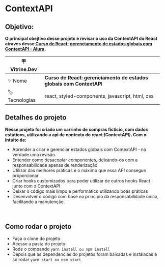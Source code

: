 # ContextAPI
## Objetivo:
**O principal obejtivo desse projeto é revisar o uso da ContextAPI do React atraves desse [Curso de React: gerenciamento de estados globais com ContextAPI - Alura](https://cursos.alura.com.br/course/react-context-estados-globais-contextapi).**

| :placard: Vitrine.Dev |     |
| -------------  | --- |
| :sparkles: Nome        | **Curso de React: gerenciamento de estados globais com ContextAPI**
| :label: Tecnologias | react, styled-components, javascript, html, css

<!-- Inserir imagem com a #vitrinedev ao final do link -->
<!-- ![](https://via.placeholder.com/1200x500.png?text=imagem+lindona+do+meu+projeto#vitrinedev) -->

## Detalhes do projeto

**Nesse projeto foi criado um carrinho de compras ficticio, com dados estaticos, utilizando a api de contexto do react (ContextAPI). Com o intuito de:**

- Aprender a criar e gerenciar estados globais com ContextAPI - na verdade uma revisão.
- Entender como desacoplar componentes, deixando-os com a responsabilidade apenas de renderização
- Utilizar das melhores práticas e o máximo que essa API consegue proporcionar
- Criar hooks customizados para poder utilizar de outros hooks React junto com o ContextAPI
- Deixar o código mais limpo e performático utilizando boas práticas
- Desenvolver o código com base no princípio da responsabilidade única, facilitando a manutenção.

<br />

## Como rodar o projeto
- Faça o clone do projeto
- Acesse a pasta do projeto
- Rode o comoando ```yarn install ou npm install```
- Depois que as dependencias do projetos foram baixadas e instaladas é só rodar ```yarn start ou npm start```
